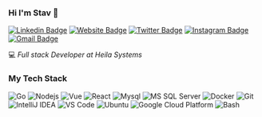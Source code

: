 ### Hi I'm Stav 👋
[![Linkedin Badge](https://img.shields.io/badge/-stavgayer-blue?style=flat&logo=Linkedin&logoColor=white&link=https://www.linkedin.com/in/stav-gayer-91279088)](https://www.linkedin.com/in/stav-gayer-91279088)
[![Website Badge](https://img.shields.io/badge/-stavoverflow.com-47CCCC?style=flat&logo=Google-Chrome&logoColor=white&link=https://stavoverflow.com)](https://stavoverflow.com)
[![Twitter Badge](https://img.shields.io/badge/-@stavgayer123-1ca0f1?style=flat&labelColor=1ca0f1&logo=twitter&logoColor=white&link=https://twitter.com/Stavgayer123)](https://twitter.com/Stavgayer123)
[![Instagram Badge](https://img.shields.io/badge/-@stavgayer123-purple?style=flat&logo=instagram&logoColor=white&link=https://instagram.com/stavgayer123/)](https://instagram.com/stavgayer123/)
[![Gmail Badge](https://img.shields.io/badge/-stavgayer-c14438?style=flat&logo=Gmail&logoColor=white&link=mailto:stavgayer@gmail.com)](mailto:stavgayer@gmail.com)

:computer: _Full stack Developer at Heila Systems_

### My Tech Stack
![Go](http://img.shields.io/badge/-Go-00ADD8?style=flat-square&logo=go&logoColor=ffffff)
![Nodejs](https://img.shields.io/badge/-Node.js-339933?style=flat-square&logo=Node.js&logoColor=ffffff)
![Vue](https://img.shields.io/badge/-Vue-4FC08D?style=flat-square&logo=vue.js&logoColor=ffffff)
![React](https://img.shields.io/badge/-React-61DAFB?style=flat-square&logo=react&logoColor=ffffff)
![Mysql](https://img.shields.io/badge/-MySQL-4479A1?style=flat-square&logo=mysql&logoColor=ffffff)
![MS SQL Server](http://img.shields.io/badge/-MS%20SQL%20Server-CC2927?style=flat-square&logo=microsoft-sql-server&logoColor=ffffff)
![Docker](https://img.shields.io/badge/-Docker-blue?style=flat-square&logo=docker&logoColor=ffffff)
![Git](https://img.shields.io/badge/-Git-%23F05032?style=flat-square&logo=git&logoColor=%23ffffff)
![IntelliJ IDEA](http://img.shields.io/badge/-IntelliJ%20IDEA-000000?style=flat-square&logo=intellij-idea&logoColor=ffffff)
![VS Code](http://img.shields.io/badge/-VS%20Code-007ACC?style=flat-square&logo=visual-studio-code&logoColor=ffffff)
![Ubuntu](http://img.shields.io/badge/-Ubuntu-E95420?style=flat-square&logo=ubuntu&logoColor=ffffff)
![Google Cloud Platform](http://img.shields.io/badge/-Google%20Cloud%20Platform-4285F4?style=flat-square&logo=google-cloud&logoColor=ffffff)
![Bash](http://img.shields.io/badge/-Bash-4EAA25?style=flat-square&logo=gnu-bash&logoColor=ffffff)

<!--
**stavgayer/stavgayer** is a ✨ _special_ ✨ repository because its `README.md` (this file) appears on your GitHub profile.

Here are some ideas to get you started:

- 🔭 I’m currently working on ...
- 🌱 I’m currently learning ...
- 👯 I’m looking to collaborate on ...
- 🤔 I’m looking for help with ...
- 💬 Ask me about ...
- 📫 How to reach me: ...
- 😄 Pronouns: ...
- ⚡ Fun fact: ...
-->
